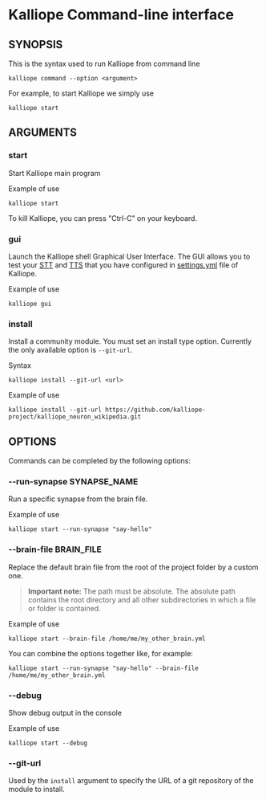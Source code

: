 # Kalliope Command-line interface

## SYNOPSIS
This is the syntax used to run Kalliope from command line
```
kalliope command --option <argument>
```

For example, to start Kalliope we simply use
```
kalliope start
```

## ARGUMENTS

### start
Start Kalliope main program

Example of use
```
kalliope start
```

To kill Kalliope, you can press "Ctrl-C" on your keyboard.

### gui
Launch the Kalliope shell Graphical User Interface. 
The GUI allows you to test your [STT](stt.md) and [TTS](tts.md) that you have configured in [settings.yml](default_settings.md) file of Kalliope.

Example of use
```
kalliope gui
```

### install
Install a community module. You must set an install type option. Currently the only available option is `--git-url`.

Syntax
```
kalliope install --git-url <url>
```

Example of use
```
kalliope install --git-url https://github.com/kalliope-project/kalliope_neuron_wikipedia.git
```

## OPTIONS

Commands can be completed by the following options:

### --run-synapse SYNAPSE_NAME

Run a specific synapse from the brain file.

Example of use
```
kalliope start --run-synapse "say-hello"
```

### --brain-file BRAIN_FILE

Replace the default brain file from the root of the project folder by a custom one.
> **Important note:** The path must be absolute. The absolute path contains the root directory and all other subdirectories in which a file or folder is contained. 

Example of use
```
kalliope start --brain-file /home/me/my_other_brain.yml
```

You can combine the options together like, for example:
```
kalliope start --run-synapse "say-hello" --brain-file /home/me/my_other_brain.yml
```

### --debug

Show debug output in the console

Example of use
```
kalliope start --debug
```

### --git-url

Used by the `install` argument to specify the URL of a git repository of the module to install.
